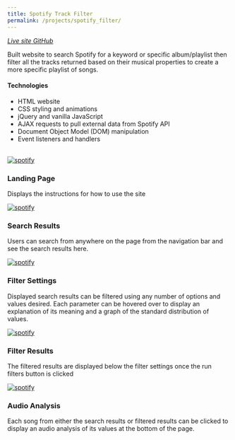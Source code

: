 ```yaml
---
title: Spotify Track Filter
permalink: /projects/spotify_filter/
---
```


<a href="https://spk2dc.github.io/SpotifyTrackFilter/" target="_blank">
<i class="fa fa-external-link" aria-hidden="true">  Live site</i>
<a>

<a href="https://github.com/spk2dc/spk2dc.github.io/tree/master/SpotifyTrackFilter#spotify-track-filter-read-me" target="_blank">
<i class="fa fa-github" aria-hidden="true">  GitHub</i>
</a>

Built website to search Spotify for a keyword or specific album/playlist then filter all the tracks returned based on their musical properties to create a more specific playlist of songs.

#### Technologies

- HTML website
- CSS styling and animations
- jQuery and vanilla JavaScript
- AJAX requests to pull external data from Spotify API
- Document Object Model (DOM) manipulation
- Event listeners and handlers

<br />

<div class="row">

  <div class="col-lg-12">
    <div class="thumbnail">
      <div class="image">
        <a href="{{site.baseurl}}/assets/img/projects/SpotifyFilter/SpotifyFilter (5).png"><img src="{{site.baseurl}}/assets/img/projects/SpotifyFilter/SpotifyFilter (5).png" class="img-responsive" alt="spotify"></a>
      </div>
      <div class="caption">
        <h3>Landing Page</h3>
        <p>Displays the instructions for how to use the site</p>
      </div>
    </div>
  </div>

  <div class="col-lg-12">
    <div class="thumbnail">
      <div class="image">
        <a href="{{site.baseurl}}/assets/img/projects/SpotifyFilter/SpotifyFilter (4).png"><img src="{{site.baseurl}}/assets/img/projects/SpotifyFilter/SpotifyFilter (4).png" class="img-responsive" alt="spotify"></a>
      </div>
      <div class="caption">
        <h3>Search Results</h3>
        <p>Users can search from anywhere on the page from the navigation bar and see the search results here.</p>
      </div>
    </div>
  </div>

  <div class="col-lg-12">
    <div class="thumbnail">
      <div class="image">
        <a href="{{site.baseurl}}/assets/img/projects/SpotifyFilter/SpotifyFilter (1).png"><img src="{{site.baseurl}}/assets/img/projects/SpotifyFilter/SpotifyFilter (1).png" class="img-responsive" alt="spotify"></a>
      </div>
      <div class="caption">
        <h3>Filter Settings</h3>
        <p>Displayed search results can be filtered using any number of options and values desired. Each parameter can be hovered over to display an explanation of its meaning and a graph of the standard distribution of values.</p>
      </div>
    </div>
  </div>

  <div class="col-lg-12">
    <div class="thumbnail">
      <div class="image">
        <a href="{{site.baseurl}}/assets/img/projects/SpotifyFilter/SpotifyFilter (2).png"><img src="{{site.baseurl}}/assets/img/projects/SpotifyFilter/SpotifyFilter (2).png" class="img-responsive" alt="spotify"></a>
      </div>
      <div class="caption">
        <h3>Filter Results</h3>
        <p>The filtered results are displayed below the filter settings once the run filters button is clicked</p>
      </div>
    </div>
  </div>

  <div class="col-lg-12">
    <div class="thumbnail">
      <div class="image">
        <a href="{{site.baseurl}}/assets/img/projects/SpotifyFilter/SpotifyFilter (3).png"><img src="{{site.baseurl}}/assets/img/projects/SpotifyFilter/SpotifyFilter (3).png" class="img-responsive" alt="spotify"></a>
      </div>
      <div class="caption">
        <h3>Audio Analysis</h3>
        <p>Each song from either the search results or filtered results can be clicked to display an audio analysis of its values at the bottom of the page.</p>
      </div>
    </div>
  </div>

</div>
